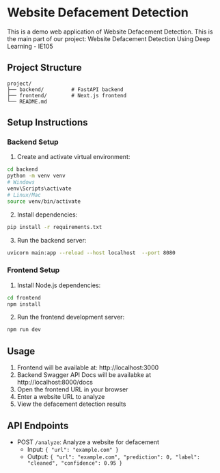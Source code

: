 # Website Defacement Detection

This is a demo web application of Website Defacement Detection. This is the main part of our project: Website Defacement Detection Using Deep Learning - IE105 
## Project Structure
```
project/
├── backend/         # FastAPI backend
├── frontend/        # Next.js frontend
└── README.md
```

## Setup Instructions

### Backend Setup
1. Create and activate virtual environment:
```bash
cd backend
python -m venv venv
# Windows
venv\Scripts\activate
# Linux/Mac
source venv/bin/activate
```

2. Install dependencies:
```bash
pip install -r requirements.txt
```

3. Run the backend server:
```bash
uvicorn main:app --reload --host localhost  --port 8080
```

### Frontend Setup
1. Install Node.js dependencies:
```bash
cd frontend
npm install
```

2. Run the frontend development server:
```bash
npm run dev
```

## Usage
1. Frontend will be available at: http://localhost:3000
2. Backend Swagger API Docs will be availabke at http://localhost:8000/docs
3. Open the frontend URL in your browser
4. Enter a website URL to analyze
5. View the defacement detection results

## API Endpoints
- POST `/analyze`: Analyze a website for defacement
  - Input: `{ "url": "example.com" }`
  - Output: `{ "url": "example.com", "prediction": 0, "label": "cleaned", "confidence": 0.95 }` 

